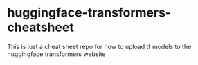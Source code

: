 # huggingface-transformers-cheatsheet
This is just a cheat sheet repo for how to upload tf models to the huggingface transformers website
